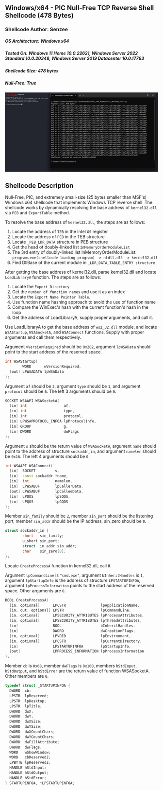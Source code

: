 ## Windows/x64 - PIC Null-Free TCP Reverse Shell Shellcode (478 Bytes)

### Shellcode Author:    Senzee
##### OS Architecture:   Windows x64
##### Tested On:         Windows 11 Home 10.0.22621, Windows Server 2022 Standard 10.0.20348, Windows Server 2019 Datacenter 10.0.17763
##### Shellcode Size:    478 bytes
##### Null-Free:         True

![image](/screenshot/reverse_tcp_shell.jpg)


## Shellcode Description
Null-Free, PIC, and extremely small-size (25 bytes smaller than MSF's) Windows x64 shellcode that implements Windows TCP reverse shell. The shellcode works by dynamically resolving the base address of `kernel32.dll` via `PEB` and `ExportTable` method. 

To resolve the base address of `kernel32.dll`, the steps are as follows:

1. Locate the address of `TEB` in the Intel `GS` register
2. Locate the address of `PEB` in the TEB structure
3. Locate `_PEB_LDR_DATA` structure in PEB structure
4. Get the head of doubly-linked list `InMemoryOrderModuleList`
5. The 3rd entry of doubly-linked list InMemoryOrderModuleList: `program.exe(shellcode loading program) -> ntdll.dll -> kernel32.dll`
6. Find DllBase of the current module in `_LDR_DATA_TABLE_ENTRY structure`

After getting the base address of kernel32.dll, parse kernel32.dll and locate `LoadLibraryA` function. The steps are as follows:

1. Locate the `Export Directory`
2. Get the `number of function names` and use it as an index
3. Locate the `Export Name Pointer Table`.
4. Use function name hashing approach to avoid the use of function name
5. Compare the WinExec's hash with the current function's hash in the loop
6. Get the address of LoadLibraryA, supply proper arguments, and call it.

Use LoadLibraryA to get the base address of `ws2_32.dll` module, and locate `WSAStartup`, `WSASocketA`, and `WSAConnect` functions. Supply with proper arguments and call them respectively.

Argument `vVersionRequired` should be `0x202`, argument `lpWSAData` should point to the start address of the reserved space. 
```c++
int WSAStartup(
        WORD      wVersionRequired,
  [out] LPWSADATA lpWSAData
);
```

Argument `af` should be `2`, argument `type` should be `1`, and argument `protocol` should be `6`. The left 3 arguments should be `0`.
```c++
SOCKET WSAAPI WSASocketA(
  [in] int                 af,
  [in] int                 type,
  [in] int                 protocol,
  [in] LPWSAPROTOCOL_INFOA lpProtocolInfo,
  [in] GROUP               g,
  [in] DWORD               dwFlags
);
```

Argument `s` should be the return value of `WSASocketA`, argument `name` should point to the address of structure `sockaddr_in`, and argument `namelen` should be `0x16`. The left 4 arguments should be `0`.
```c++
int WSAAPI WSAConnect(
  [in]  SOCKET         s,
  [in]  const sockaddr *name,
  [in]  int            namelen,
  [in]  LPWSABUF       lpCallerData,
  [out] LPWSABUF       lpCalleeData,
  [in]  LPQOS          lpSQOS,
  [in]  LPQOS          lpGQOS
);
```

Member `sin_family` should be `2`, member `sin_port` should be the listening port,  member `sin_addr` should be the IP address, sin_zero should be `0`.
```c++
struct sockaddr_in {
        short   sin_family;
        u_short sin_port;
        struct  in_addr sin_addr;
        char    sin_zero[8];
};
```


Locate `CreateProcessA` function in kernel32.dll, call it.

Argument `lpCommandLine` is `"cmd.exe"`, argument `bInheritHandles` is `1`, argument `lpStartupInfo` is the address of structure `LPSTARTUPINFOA`, argument `lpProcessInformation` points to the start address of the reserved space. Other arguments are `0`.
```c++
BOOL CreateProcessA(
  [in, optional]      LPCSTR                lpApplicationName,
  [in, out, optional] LPSTR                 lpCommandLine,
  [in, optional]      LPSECURITY_ATTRIBUTES lpProcessAttributes,
  [in, optional]      LPSECURITY_ATTRIBUTES lpThreadAttributes,
  [in]                BOOL                  bInheritHandles,
  [in]                DWORD                 dwCreationFlags,
  [in, optional]      LPVOID                lpEnvironment,
  [in, optional]      LPCSTR                lpCurrentDirectory,
  [in]                LPSTARTUPINFOA        lpStartupInfo,
  [out]               LPPROCESS_INFORMATION lpProcessInformation
);
```

Member `cb` is `0x68`, member `dwFlags` is `0x100`, members `hStdInput`, `hStdOutput`, and `hStdError` are the return value of function WSASocketA. Other members are `0`.
```c++
typedef struct _STARTUPINFOA {
  DWORD  cb;
  LPSTR  lpReserved;
  LPSTR  lpDesktop;
  LPSTR  lpTitle;
  DWORD  dwX;
  DWORD  dwY;
  DWORD  dwXSize;
  DWORD  dwYSize;
  DWORD  dwXCountChars;
  DWORD  dwYCountChars;
  DWORD  dwFillAttribute;
  DWORD  dwFlags;
  WORD   wShowWindow;
  WORD   cbReserved2;
  LPBYTE lpReserved2;
  HANDLE hStdInput;
  HANDLE hStdOutput;
  HANDLE hStdError;
} STARTUPINFOA, *LPSTARTUPINFOA;
```




